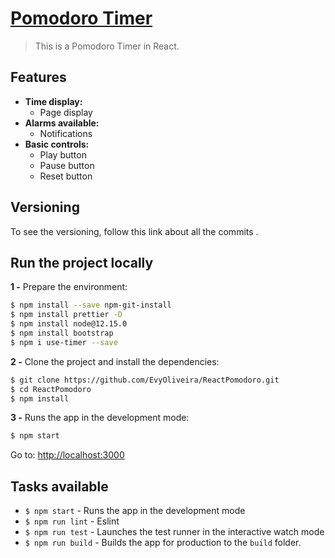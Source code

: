 # [Pomodoro Timer](https://github.com/EvyOliveira/ReactPomodoro)

> This is a Pomodoro Timer in React. 

## Features

- **Time display:**
  - Page display
- **Alarms available:**
  - Notifications 
- **Basic controls:**
  - Play button
  - Pause button
  - Reset button

## Versioning

To see the versioning, follow this link about all the commits [](https://github.com/EvyOliveira/ReactPomodoro/commits/clock).

## Run the project locally

**1 -** Prepare the environment:

```sh
$ npm install --save npm-git-install
$ npm install prettier -D
$ npm install node@12.15.0
$ npm install bootstrap
$ npm i use-timer --save
```

**2 -** Clone the project and install the dependencies:

```sh
$ git clone https://github.com/EvyOliveira/ReactPomodoro.git
$ cd ReactPomodoro
$ npm install
```
**3 -** Runs the app in the development mode:

```sh
$ npm start
```

Go to: [http://localhost:3000](http://localhost:3000)

## Tasks available

- `$ npm start` - Runs the app in the development mode
- `$ npm run lint` - Eslint
- `$ npm run test` - Launches the test runner in the interactive watch mode
- `$ npm run build` - Builds the app for production to the `build` folder.








